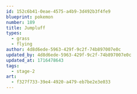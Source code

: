 ```yaml
---
id: 152c6b41-0eae-4575-a4b9-3d492b3f4fe9
blueprint: pokemon
number: 189
title: Jumpluff
types:
  - grass
  - flying
author: 4d8d6ede-5963-429f-9c2f-74b897007e0c
updated_by: 4d8d6ede-5963-429f-9c2f-74b897007e0c
updated_at: 1716478643
tags:
  - stage-2
art:
  - f327f733-39e4-4920-a479-eb7be2e3e033
---
```

